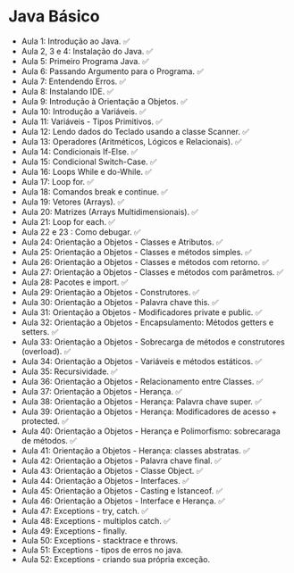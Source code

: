 # Java Básico
- Aula 1: Introdução ao Java. ✅
- Aula 2, 3 e 4: Instalação do Java. ✅
- Aula 5: Primeiro Programa Java. ✅
- Aula 6: Passando Argumento para o Programa. ✅
- Aula 7: Entendendo Erros. ✅
- Aula 8: Instalando IDE. ✅
- Aula 9: Introdução à Orientação a Objetos. ✅
- Aula 10: Introdução a Variáveis. ✅
- Aula 11: Variáveis - Tipos Primitivos. ✅
- Aula 12: Lendo dados do Teclado usando a classe Scanner. ✅
- Aula 13: Operadores (Aritméticos, Lógicos e Relacionais). ✅
- Aula 14: Condicionais If-Else. ✅
- Aula 15: Condicional Switch-Case. ✅
- Aula 16: Loops While e do-While. ✅
- Aula 17: Loop for. ✅
- Aula 18: Comandos break e continue. ✅
- Aula 19: Vetores (Arrays). ✅
- Aula 20: Matrizes (Arrays Multidimensionais). ✅
- Aula 21: Loop for each. ✅
- Aula 22 e 23 : Como debugar. ✅
- Aula 24: Orientação a Objetos - Classes e Atributos. ✅
- Aula 25: Orientação a Objetos - Classes e métodos simples. ✅
- Aula 26: Orientação a Objetos - Classes e métodos com retorno. ✅
- Aula 27: Orientação a Objetos - Classes e métodos com parâmetros. ✅
- Aula 28: Pacotes e import. ✅
- Aula 29: Orientação a Objetos - Construtores. ✅
- Aula 30: Orientação a Objetos - Palavra chave this. ✅
- Aula 31: Orientação a Objetos - Modificadores private e public. ✅
- Aula 32: Orientação a Objetos - Encapsulamento: Métodos getters e setters. ✅
- Aula 33: Orientação a Objetos - Sobrecarga de métodos e construtores (overload). ✅
- Aula 34: Orientação a Objetos - Variáveis e métodos estáticos. ✅
- Aula 35: Recursividade. ✅
- Aula 36: Orientação a Objetos - Relacionamento entre Classes. ✅
- Aula 37: Orientação a Objetos - Herança. ✅
- Aula 38: Orientação a Objetos - Herança: Palavra chave super. ✅
- Aula 39: Orientação a Objetos - Herança: Modificadores de acesso + protected. ✅
- Aula 40: Orientação a Objetos - Herança e Polimorfismo: sobrecaraga de métodos. ✅
- Aula 41: Orientação a Objetos - Herança: classes abstratas. ✅
- Aula 42: Orientação a Objetos - Palavra chave final. ✅
- Aula 43: Orientação a Objetos - Classe Object. ✅
- Aula 44: Orientação a Objetos - Interfaces. ✅
- Aula 45: Orientação a Objetos - Casting e Istanceof. ✅
- Aula 46: Orientação a Objetos - Interface e Herança. ✅
- Aula 47: Exceptions - try, catch. ✅
- Aula 48: Exceptions - multiplos catch. ✅
- Aula 49: Exceptions - finally.
- Aula 50: Exceptions - stacktrace e throws.
- Aula 51: Exceptions - tipos de erros no java.
- Aula 52: Exceptions - criando sua própria exceção.